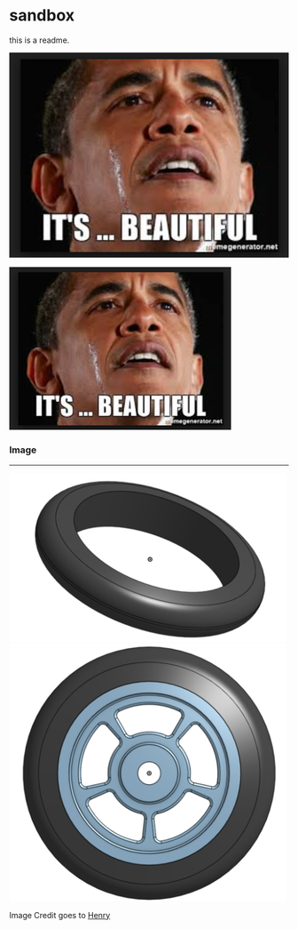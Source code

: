 # sandbox
this is a readme.

![add a pic here](https://github.com/Helmstk1/sandbox/blob/master/images/crying-obamma-beautiful-meme.png)

<img src = "https://github.com/Helmstk1/sandbox/blob/master/images/crying-obamma-beautiful-meme.png" width="400">


### Image
___
<img src="https://github.com/hheisig51/BasicCAD/blob/master/Images/Screen%20Shot%202020-10-08%20at%2011.02.46%20AM.png?raw=true" width="500">
<img src="https://github.com/hheisig51/BasicCAD/blob/master/Images/Screen%20Shot%202020-10-08%20at%2010.41.30%20AM.png?raw=true" width="500">

Image Credit goes to [Henry](https://github.com/hheisig51/BasicCAD/)
